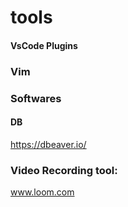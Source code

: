 # tools

#### VsCode Plugins

### Vim

### Softwares

#### DB
https://dbeaver.io/


### Video Recording tool:
www.loom.com
